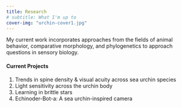 ```yaml
---
title: Research
# subtitle: What I'm up to
cover-img: "urchin-cover1.jpg"
---
```


My current work incorporates approaches from the fields of animal behavior, comparative morphology, and phylogenetics to approach questions in sensory biology.

#### Current Projects

1. Trends in spine density & visual acuity across sea urchin species
2. Light sensitivity across the urchin body
3. Learning in brittle stars
4. Echinoder-Bot-a: A sea urchin-inspired camera
